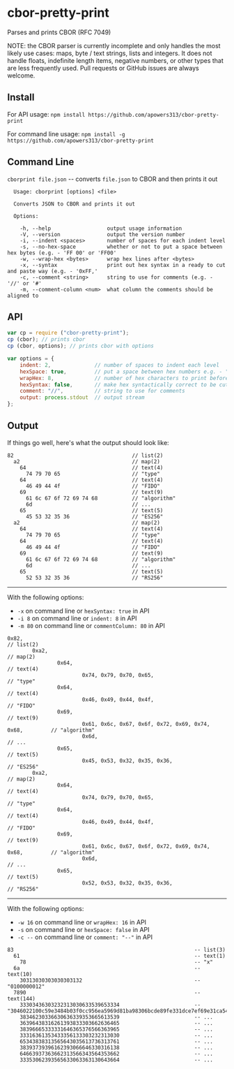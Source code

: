 # cbor-pretty-print
Parses and prints CBOR (RFC 7049)

NOTE: the CBOR parser is currently incomplete and only handles the most likely use cases: maps, byte / text strings, lists and integers. It does not handle floats, indefinite length items, negative numbers, or other types that are less frequently used. Pull requests or GitHub issues are always welcome.

## Install
For API usage:
`npm install https://github.com/apowers313/cbor-pretty-print`

For command line usage:
`npm install -g https://github.com/apowers313/cbor-pretty-print`

## Command Line
`cborprint file.json` -- converts `file.json` to CBOR and then prints it out

``` 
  Usage: cborprint [options] <file>

  Converts JSON to CBOR and prints it out

  Options:

    -h, --help                  output usage information
    -V, --version               output the version number
    -i, --indent <spaces>       number of spaces for each indent level
    -s, --no-hex-space          whether or not to put a space between hex bytes (e.g. - 'FF 00' or 'FF00'
    -w, --wrap-hex <bytes>      wrap hex lines after <bytes>
    -x, --syntax                print out hex syntax in a ready to cut and paste way (e.g. - '0xFF,'
    -c, --comment <string>      string to use for comments (e.g. - '//' or '#'
    -m, --comment-column <num>  what column the comments should be aligned to
```

## API
``` js
var cp = require ("cbor-pretty-print");
cp (cbor); // prints cbor
cp (cbor, options); // prints cbor with options

var options = {
    indent: 2,              // number of spaces to indent each level
    hexSpace: true,         // put a space between hex numbers e.g. - "FF 00" instead of "FF00"
    wrapHex: 8,             // number of hex characters to print before line wrapping
    hexSyntax: false,       // make hex syntactically correct to be cut-and-paste ready: "0xFF, "
    comment: "//",          // string to use for comments
    output: process.stdout  // output stream
};
```

## Output
If things go well, here's what the output should look like:
```
82                                      // list(2)
  a2                                    // map(2)
    64                                  // text(4)
      74 79 70 65                       // "type"
    64                                  // text(4)
      46 49 44 4f                       // "FIDO"
    69                                  // text(9)
      61 6c 67 6f 72 69 74 68           // "algorithm"
      6d                                // ...
    65                                  // text(5)
      45 53 32 35 36                    // "ES256"
  a2                                    // map(2)
    64                                  // text(4)
      74 79 70 65                       // "type"
    64                                  // text(4)
      46 49 44 4f                       // "FIDO"
    69                                  // text(9)
      61 6c 67 6f 72 69 74 68           // "algorithm"
      6d                                // ...
    65                                  // text(5)
      52 53 32 35 36                    // "RS256"
```

<hr>

With the following options:
* `-x` on command line or `hexSyntax: true` in API
* `-i 8` on command line or `indent: 8` in API
* `-m 80` on command line or `commentColumn: 80` in API

```
0x82,                                                                           // list(2)
        0xa2,                                                                   // map(2)
                0x64,                                                           // text(4)
                        0x74, 0x79, 0x70, 0x65,                                 // "type"
                0x64,                                                           // text(4)
                        0x46, 0x49, 0x44, 0x4f,                                 // "FIDO"
                0x69,                                                           // text(9)
                        0x61, 0x6c, 0x67, 0x6f, 0x72, 0x69, 0x74, 0x68,         // "algorithm"
                        0x6d,                                                   // ...
                0x65,                                                           // text(5)
                        0x45, 0x53, 0x32, 0x35, 0x36,                           // "ES256"
        0xa2,                                                                   // map(2)
                0x64,                                                           // text(4)
                        0x74, 0x79, 0x70, 0x65,                                 // "type"
                0x64,                                                           // text(4)
                        0x46, 0x49, 0x44, 0x4f,                                 // "FIDO"
                0x69,                                                           // text(9)
                        0x61, 0x6c, 0x67, 0x6f, 0x72, 0x69, 0x74, 0x68,         // "algorithm"
                        0x6d,                                                   // ...
                0x65,                                                           // text(5)
                        0x52, 0x53, 0x32, 0x35, 0x36,                           // "RS256"
```

<hr>

With the following options:
* `-w 16` on command line or `wrapHex: 16` in API
* `-s` on command line or `hexSpace: false` in API
* `-c --` on command line or `comment: "--"` in API

```
83                                                          -- list(3)
  61                                                        -- text(1)
    78                                                      -- "x"
  6a                                                        -- text(10)
    30313030303030303132                                    -- "0100000012"
  7890                                                      -- text(144)
    33303436303232313030633539653334                        -- "3046022100c59e3484b03f0cc956ea5969d81ba98306bcde89fe331dce7ef69e31ca5435a3022100e48815ed05a7617a89799ab90fdc01a8df9766b15f45d56b350b95ec0c610d6d"
    38346230336630636339353665613539                        -- ...
    36396438316261393833303662636465                        -- ...
    38396665333331646365376566363965                        -- ...
    33316361353433356133303232313030                        -- ...
    65343838313565643035613736313761                        -- ...
    38393739396162393066646330316138                        -- ...
    64663937363662313566343564353662                        -- ...
    33353062393565633063363130643664                        -- ...
```
